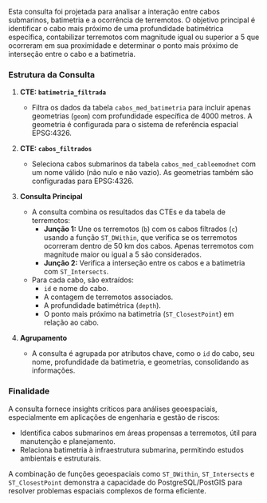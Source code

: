 
Esta consulta foi projetada para analisar a interação entre cabos submarinos, batimetria e a ocorrência de terremotos. O objetivo principal é identificar o cabo mais próximo de uma profundidade batimétrica específica, contabilizar terremotos com magnitude igual ou superior a 5 que ocorreram em sua proximidade e determinar o ponto mais próximo de interseção entre o cabo e a batimetria.

### Estrutura da Consulta

1. **CTE: `batimetria_filtrada`**
   - Filtra os dados da tabela `cabos_med_batimetria` para incluir apenas geometrias (`geom`) com profundidade específica de 4000 metros. A geometria é configurada para o sistema de referência espacial EPSG:4326.

2. **CTE: `cabos_filtrados`**
   - Seleciona cabos submarinos da tabela `cabos_med_cableemodnet` com um nome válido (não nulo e não vazio). As geometrias também são configuradas para EPSG:4326.

3. **Consulta Principal**
   - A consulta combina os resultados das CTEs e da tabela de terremotos:
     - **Junção 1:** Une os terremotos (`b`) com os cabos filtrados (`c`) usando a função `ST_DWithin`, que verifica se os terremotos ocorreram dentro de 50 km dos cabos. Apenas terremotos com magnitude maior ou igual a 5 são considerados.
     - **Junção 2:** Verifica a interseção entre os cabos e a batimetria com `ST_Intersects`.
   - Para cada cabo, são extraídos:
     - `id` e nome do cabo.
     - A contagem de terremotos associados.
     - A profundidade batimétrica (`depth`).
     - O ponto mais próximo na batimetria (`ST_ClosestPoint`) em relação ao cabo.

4. **Agrupamento**
   - A consulta é agrupada por atributos chave, como o `id` do cabo, seu nome, profundidade da batimetria, e geometrias, consolidando as informações.

### Finalidade

A consulta fornece insights críticos para análises geoespaciais, especialmente em aplicações de engenharia e gestão de riscos:
- Identifica cabos submarinos em áreas propensas a terremotos, útil para manutenção e planejamento.
- Relaciona batimetria à infraestrutura submarina, permitindo estudos ambientais e estruturais.

A combinação de funções geoespaciais como `ST_DWithin`, `ST_Intersects` e `ST_ClosestPoint` demonstra a capacidade do PostgreSQL/PostGIS para resolver problemas espaciais complexos de forma eficiente.
